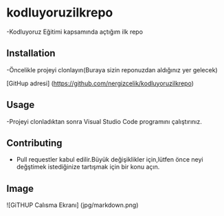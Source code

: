 # kodluyoruzilkrepo
-Kodluyoruz Eğitimi kapsamında açtığım ilk repo
## Installation
-Öncelikle projeyi clonlayın(Buraya sizin reponuzdan aldığınız yer gelecek)

[GitHup adresi] (https://github.com/nergizcelik/kodluyoruzilkrepo)
## Usage
-Projeyi clonladıktan sonra Visual Studio Code programını çalıştırınız.
## Contributing 
- Pull requestler kabul edilir.Büyük değişiklikler için,lütfen önce neyi değştimek istediğinize tartışmak için bir konu açın.
## Image

![GiTHUP Calısma Ekranı] (jpg/markdown.png)


